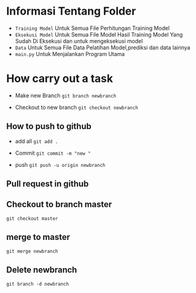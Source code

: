 # Informasi Tentang Folder
- `Training Model`  Untuk Semua File Perhitungan Training Model
- `Eksekusi Model` Untuk Semua File Model Hasil Training Model Yang Sudah Di Eksekusi dan untuk mengeksekusi model
- `Data` Untuk Semua File Data Pelatihan Model,prediksi dan data lainnya
- `main.py` Untuk Menjalankan Program Utama

# How carry out a task

- Make new Branch
`git branch newbranch`

- Checkout to new branch
`git checkout newbranch`

## How to push to github

- add all 
`git add .`

- Commit 
`git commit -m "new "`

- push 
`git push -u origin newbranch`

## Pull request in github
## Checkout to  branch master
`git checkout master`

## merge to master
`git merge newbranch`

## Delete newbranch
`git branch -d newbranch`
